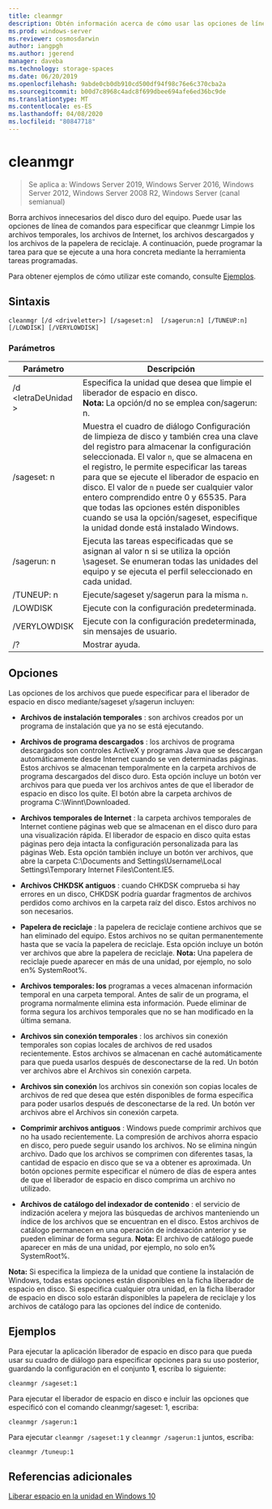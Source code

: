 ```yaml
---
title: cleanmgr
description: Obtén información acerca de cómo usar las opciones de línea de comandos para configurar la herramienta Liberador de espacio en disco (cleanmgr.exe) para limpiar automáticamente determinados archivos.
ms.prod: windows-server
ms.reviewer: cosmosdarwin
author: iangpgh
ms.author: jgerend
manager: daveba
ms.technology: storage-spaces
ms.date: 06/20/2019
ms.openlocfilehash: 9abde0cb0db910cd500df94f98c76e6c370cba2a
ms.sourcegitcommit: b00d7c8968c4adc8f699dbee694afe6ed36bc9de
ms.translationtype: MT
ms.contentlocale: es-ES
ms.lasthandoff: 04/08/2020
ms.locfileid: "80847718"
---
```

# <a name="cleanmgr"></a>cleanmgr

> Se aplica a: Windows Server 2019, Windows Server 2016, Windows Server 2012, Windows Server 2008 R2, Windows Server (canal semianual)

Borra archivos innecesarios del disco duro del equipo. Puede usar las opciones de línea de comandos para especificar que cleanmgr Limpie los archivos temporales, los archivos de Internet, los archivos descargados y los archivos de la papelera de reciclaje. A continuación, puede programar la tarea para que se ejecute a una hora concreta mediante la herramienta tareas programadas.

Para obtener ejemplos de cómo utilizar este comando, consulte [Ejemplos](#examples).

## <a name="syntax"></a>Sintaxis

```
cleanmgr [/d <driveletter>] [/sageset:n]  [/sagerun:n] [/TUNEUP:n] [/LOWDISK] [/VERYLOWDISK]
```

### <a name="parameters"></a>Parámetros

|      Parámetro      |    Descripción     |
| ------------------- | ------------------ |
|  /d \<letraDeUnidad >          | Especifica la unidad que desea que limpie el liberador de espacio en disco.<br>**Nota:** La opción/d no se emplea con/sagerun: n. |
| /sageset: n | Muestra el cuadro de diálogo Configuración de limpieza de disco y también crea una clave del registro para almacenar la configuración seleccionada. El valor `n`, que se almacena en el registro, le permite especificar las tareas para que se ejecute el liberador de espacio en disco. El valor de `n` puede ser cualquier valor entero comprendido entre 0 y 65535. Para que todas las opciones estén disponibles cuando se usa la opción/sageset, especifique la unidad donde está instalado Windows.  |
|  /sagerun: n  |  Ejecuta las tareas especificadas que se asignan al valor n si se utiliza la opción \sageset. Se enumeran todas las unidades del equipo y se ejecuta el perfil seleccionado en cada unidad.           |
| /TUNEUP: n    | Ejecute/sageset y/sagerun para la misma `n`. |
| /LOWDISK     | Ejecute con la configuración predeterminada. |
| /VERYLOWDISK | Ejecute con la configuración predeterminada, sin mensajes de usuario. |
| /?           | Mostrar ayuda. |

## <a name="options"></a>Opciones

Las opciones de los archivos que puede especificar para el liberador de espacio en disco mediante/sageset y/sagerun incluyen:

- **Archivos de instalación temporales** : son archivos creados por un programa de instalación que ya no se está ejecutando.

- **Archivos de programa descargados** : los archivos de programa descargados son controles ActiveX y programas Java que se descargan automáticamente desde Internet cuando se ven determinadas páginas. Estos archivos se almacenan temporalmente en la carpeta archivos de programa descargados del disco duro. Esta opción incluye un botón ver archivos para que pueda ver los archivos antes de que el liberador de espacio en disco los quite. El botón abre la carpeta archivos de programa C:\Winnt\Downloaded.

- **Archivos temporales de Internet** : la carpeta archivos temporales de Internet contiene páginas web que se almacenan en el disco duro para una visualización rápida. El liberador de espacio en disco quita estas páginas pero deja intacta la configuración personalizada para las páginas Web. Esta opción también incluye un botón ver archivos, que abre la carpeta C:\Documents and Settings\Username\Local Settings\Temporary Internet Files\Content.IE5. 

- **Archivos CHKDSK antiguos** : cuando CHKDSK comprueba si hay errores en un disco, CHKDSK podría guardar fragmentos de archivos perdidos como archivos en la carpeta raíz del disco. Estos archivos no son necesarios.

- **Papelera de reciclaje** : la papelera de reciclaje contiene archivos que se han eliminado del equipo. Estos archivos no se quitan permanentemente hasta que se vacía la papelera de reciclaje. Esta opción incluye un botón ver archivos que abre la papelera de reciclaje. **Nota:** Una papelera de reciclaje puede aparecer en más de una unidad, por ejemplo, no solo en% SystemRoot%.

- **Archivos temporales: los** programas a veces almacenan información temporal en una carpeta temporal. Antes de salir de un programa, el programa normalmente elimina esta información. Puede eliminar de forma segura los archivos temporales que no se han modificado en la última semana.

- **Archivos sin conexión temporales** : los archivos sin conexión temporales son copias locales de archivos de red usados recientemente. Estos archivos se almacenan en caché automáticamente para que pueda usarlos después de desconectarse de la red. Un botón ver archivos abre el Archivos sin conexión carpeta.

- **Archivos sin conexión** los archivos sin conexión son copias locales de archivos de red que desea que estén disponibles de forma específica para poder usarlos después de desconectarse de la red. Un botón ver archivos abre el Archivos sin conexión carpeta.

- **Comprimir archivos antiguos** : Windows puede comprimir archivos que no ha usado recientemente. La compresión de archivos ahorra espacio en disco, pero puede seguir usando los archivos. No se elimina ningún archivo. Dado que los archivos se comprimen con diferentes tasas, la cantidad de espacio en disco que se va a obtener es aproximada. Un botón opciones permite especificar el número de días de espera antes de que el liberador de espacio en disco comprima un archivo no utilizado.

- **Archivos de catálogo del indexador de contenido** : el servicio de indización acelera y mejora las búsquedas de archivos manteniendo un índice de los archivos que se encuentran en el disco. Estos archivos de catálogo permanecen en una operación de indexación anterior y se pueden eliminar de forma segura. **Nota:** El archivo de catálogo puede aparecer en más de una unidad, por ejemplo, no solo en% SystemRoot%.

**Nota:** Si especifica la limpieza de la unidad que contiene la instalación de Windows, todas estas opciones están disponibles en la ficha liberador de espacio en disco. Si especifica cualquier otra unidad, en la ficha liberador de espacio en disco solo estarán disponibles la papelera de reciclaje y los archivos de catálogo para las opciones del índice de contenido. 

## <a name="examples"></a>Ejemplos

Para ejecutar la aplicación liberador de espacio en disco para que pueda usar su cuadro de diálogo para especificar opciones para su uso posterior, guardando la configuración en el conjunto **1**, escriba lo siguiente:

```
cleanmgr /sageset:1
```

Para ejecutar el liberador de espacio en disco e incluir las opciones que especificó con el comando cleanmgr/sageset: 1, escriba:

```
cleanmgr /sagerun:1
```

Para ejecutar ```cleanmgr /sageset:1``` y ```cleanmgr /sagerun:1``` juntos, escriba:

```
cleanmgr /tuneup:1
```

## <a name="additional-references"></a>Referencias adicionales

[Liberar espacio en la unidad en Windows 10](https://support.microsoft.com/help/12425/windows-10-free-up-drive-space)
